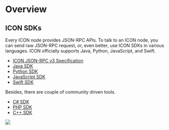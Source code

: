 # Overview

## ICON SDKs

Every ICON node provides JSON-RPC APIs. To talk to an ICON node, you can send raw JSON-RPC request, or, even better, use ICON SDKs in various languages. ICON officially supports Java, Python, JavaScript, and Swift.

* [ICON JSON-RPC v3 Specification](../references/reference-manuals/icon-json-rpc-api-v3-specification.md)
* [Java SDK](java-sdk/)
* [Python SDK](python-sdk/)
* [JavaScript SDK](javascript/)
* [Swift SDK](swift-sdk/)

Besides, there are couple of community driven tools.

* [C# SDK](https://github.com/zsaladin/IconSDK.Net/)
* [PHP SDK](https://github.com/iconation/icon-sdk-php)
* [C++ SDK](https://github.com/iconation/icon-sdk-cpp)

![](../.gitbook/assets/d4d39ac-Screen\_Shot\_2019-05-30\_at\_6.58.49\_PM.png)

